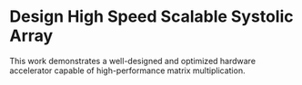 # Design High Speed Scalable Systolic Array
This work demonstrates a well-designed and optimized hardware accelerator capable of high-performance matrix multiplication.

